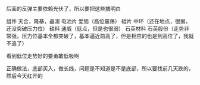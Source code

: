 后面的反弹主要依赖光伏了，所以要把这些搞明白

组件    天合，隆基，晶澳
电池片   爱旭（高位震荡）
硅片     中环（还在地点，很弱，还没突破压力位）
硅料     通威（低点，但是也很弱）
石英材料 石英股份（走势非常强，压力位基本全都突破了，基本逼近前高了，但是相应的也是到高位了，我就不追了）

看到低位走势好的要勇敢低吸啊

正确做法，底部买入，做长线，问题是不知道是不是底部，所以要找前几天跌的，然后今天红开的




